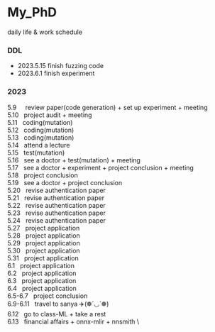 # My_PhD
daily life &amp; work schedule

### DDL
- 2023.5.15 finish fuzzing code
- 2023.6.1 finish experiment

### 2023
5.9 &nbsp; &nbsp;  review paper(code generation) + set up experiment + meeting\
5.10 &nbsp; project audit + meeting\
5.11 &nbsp; coding(mutation)\
5.12 &nbsp; coding(mutation)\
5.13 &nbsp; coding(mutation)\
5.14 &nbsp; attend a lecture\
5.15 &nbsp; test(mutation)\
5.16 &nbsp; see a doctor + test(mutation) + meeting\
5.17 &nbsp; see a doctor + experiment + project conclusion + meeting \
5.18 &nbsp; project conclusion\
5.19 &nbsp; see a doctor + project conclusion \
5.20 &nbsp; revise authentication paper \
5.21 &nbsp; revise authentication paper \
5.22 &nbsp; revise authentication paper \
5.23 &nbsp; revise authentication paper \
5.24 &nbsp; revise authentication paper \
5.27 &nbsp; project application \
5.28 &nbsp; project application \
5.29 &nbsp; project application \
5.30 &nbsp; project application \
5.31 &nbsp; project application \
6.1 &nbsp; project application \
6.2 &nbsp; project application \
6.3 &nbsp; project application \
6.4 &nbsp; project application \
6.5-6.7 &nbsp; project conclusion\
6.9-6.11 &nbsp; travel to sanya ✈️(❁´◡`❁)\
6.12 &nbsp; go to class-ML + take a rest\
6.13 &nbsp; financial affairs + onnx-mlir + nnsmith \


